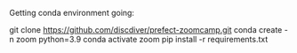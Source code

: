 
Getting conda environment going:

git clone https://github.com/discdiver/prefect-zoomcamp.git
conda create -n zoom python=3.9
conda activate zoom
pip install -r requirements.txt